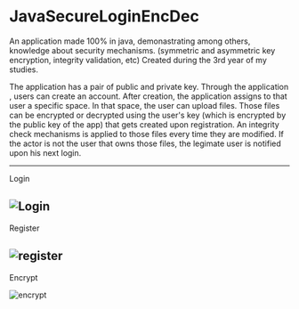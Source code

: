 # JavaSecureLoginEncDec

An application made 100% in java, demonastrating among others,  knowledge about security mechanisms. (symmetric and asymmetric key encryption, integrity validation, etc) 
Created during the 3rd year of my studies.

The application has a pair of public and private key.
Through the application , users can create an account. After creation, the application assigns to that user a specific space.
In that space, the user can upload files. Those files can be encrypted or decrypted using the user's key (which is encrypted by the public key of the app) that gets created upon registration.
An integrity check mechanisms is applied to those files every time they are modified.
If the actor is not the user that owns those files, the legimate user is notified upon his next login. 

---
Login

![Login](https://user-images.githubusercontent.com/51244823/159293008-c18ab7af-edef-48f2-b4ac-4456e858f600.png)
---
Register

![register](https://user-images.githubusercontent.com/51244823/159293073-a6b79147-dffc-490f-b384-7da313c87d16.png)
---
Encrypt

![encrypt](https://user-images.githubusercontent.com/51244823/159293110-b3ceb270-479d-49c7-bd19-5e2d1731d4f8.png)
